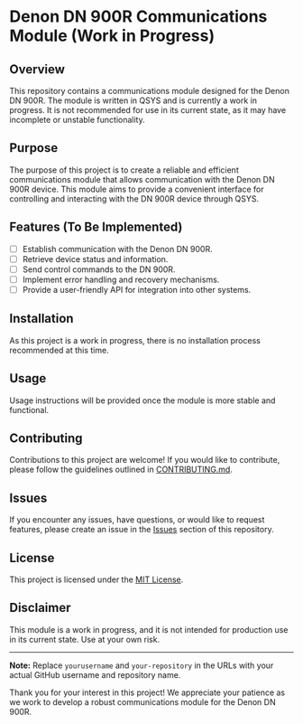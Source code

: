 # Denon DN 900R Communications Module (Work in Progress)

## Overview

This repository contains a communications module designed for the Denon DN 900R. The module is written in QSYS and is currently a work in progress. It is not recommended for use in its current state, as it may have incomplete or unstable functionality.

## Purpose

The purpose of this project is to create a reliable and efficient communications module that allows communication with the Denon DN 900R device. This module aims to provide a convenient interface for controlling and interacting with the DN 900R device through QSYS.

## Features (To Be Implemented)

- [ ] Establish communication with the Denon DN 900R.
- [ ] Retrieve device status and information.
- [ ] Send control commands to the DN 900R.
- [ ] Implement error handling and recovery mechanisms.
- [ ] Provide a user-friendly API for integration into other systems.

## Installation

As this project is a work in progress, there is no installation process recommended at this time.

## Usage

Usage instructions will be provided once the module is more stable and functional.

## Contributing

Contributions to this project are welcome! If you would like to contribute, please follow the guidelines outlined in [CONTRIBUTING.md](CONTRIBUTING.md).

## Issues

If you encounter any issues, have questions, or would like to request features, please create an issue in the [Issues](https://github.com/yourusername/your-repository/issues) section of this repository.

## License

This project is licensed under the [MIT License](LICENSE.md).

## Disclaimer

This module is a work in progress, and it is not intended for production use in its current state. Use at your own risk.

---

**Note:** Replace `yourusername` and `your-repository` in the URLs with your actual GitHub username and repository name.

Thank you for your interest in this project! We appreciate your patience as we work to develop a robust communications module for the Denon DN 900R.
